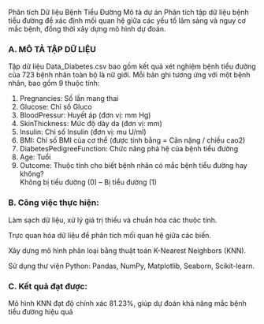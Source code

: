 Phân tích Dữ liệu Bệnh Tiểu Đường
Mô tả dự án
Phân tích tập dữ liệu bệnh tiểu đường để xác định mối quan hệ giữa các yếu tố lâm sàng và nguy cơ mắc bệnh, đồng thời xây dựng mô hình dự đoán.
### A. MÔ TẢ TẬP DỮ LIỆU 
Tập dữ liệu Data_Diabetes.csv bao gồm  kết quả xét nghiệm bệnh tiểu đường của 723 
bệnh nhân toàn bộ là nữ giới. Mỗi bản ghi tương ứng với một bệnh nhân, bao gồm 9 thuộc 
tính: 
1. Pregnancies: Số lần mang thai 
2. Glucose: Chỉ số Gluco  
3. BloodPressur: Huyết áp (đơn vị: mm Hg) 
4. SkinThickness: Mức độ dày da (đơn vị: mm) 
5. Insulin: Chỉ số Insulin (đơn vị: mu U/ml) 
6. BMI: Chỉ số BMI của cơ thể (được tính bằng = Cân nặng / chiều cao2) 
7. DiabetesPedigreeFunction: Chức năng phả hệ của bệnh tiểu đường 
8. Age: Tuổi 
9. Outcome: Thuộc tính cho biết bệnh nhân có mắc bệnh tiểu đường hay không?  
Không bị tiểu đường (0) – Bị tiểu đường (1)

### B. Công việc thực hiện:
Làm sạch dữ liệu, xử lý giá trị thiếu và chuẩn hóa các thuộc tính.

Trực quan hóa dữ liệu để phân tích mối quan hệ giữa các biến.

Xây dựng mô hình phân loại bằng thuật toán K-Nearest Neighbors (KNN).

Sử dụng thư viện Python: Pandas, NumPy, Matplotlib, Seaborn, Scikit-learn.

### C. Kết quả đạt được:
Mô hình KNN đạt độ chính xác 81.23%, giúp dự đoán khả năng mắc bệnh tiểu đường hiệu quả

